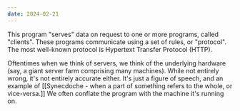 ```yaml
---
date: 2024-02-21
---
```


This program "serves" data on request to one or more programs, called "clients". These programs communicate using a set of rules, or "protocol". The most well-known protocol is Hypertext Transfer Protocol (HTTP).

Oftentimes when we think of servers, we think of the underlying hardware (say, a giant server farm comprising many machines). While not entirely wrong, it's not entirely accurate either. It's just a figure of speech, and an example of [[Synecdoche - when a part of something refers to the whole, or vice-versa.]] We often conflate the program with the machine it's running on.
